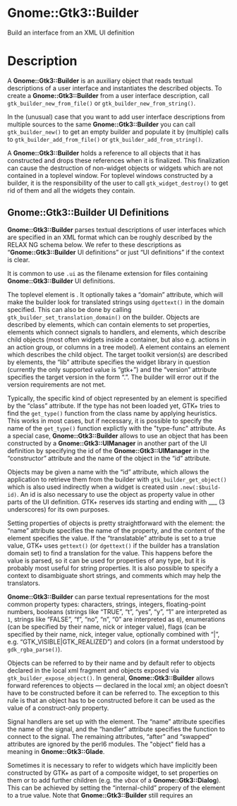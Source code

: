 Gnome::Gtk3::Builder
====================

Build an interface from an XML UI definition

Description
===========

A **Gnome::Gtk3::Builder** is an auxiliary object that reads textual descriptions of a user interface and instantiates the described objects. To create a **Gnome::Gtk3::Builder** from a user interface description, call `gtk_builder_new_from_file()` or `gtk_builder_new_from_string()`.

In the (unusual) case that you want to add user interface descriptions from multiple sources to the same **Gnome::Gtk3::Builder** you can call `gtk_builder_new()` to get an empty builder and populate it by (multiple) calls to `gtk_builder_add_from_file()` or `gtk_builder_add_from_string()`.

A **Gnome::Gtk3::Builder** holds a reference to all objects that it has constructed and drops these references when it is finalized. This finalization can cause the destruction of non-widget objects or widgets which are not contained in a toplevel window. For toplevel windows constructed by a builder, it is the responsibility of the user to call `gtk_widget_destroy()` to get rid of them and all the widgets they contain.

Gnome::Gtk3::Builder UI Definitions
-----------------------------------

**Gnome::Gtk3::Builder** parses textual descriptions of user interfaces which are specified in an XML format which can be roughly described by the RELAX NG schema below. We refer to these descriptions as “**Gnome::Gtk3::Builder** UI definitions” or just “UI definitions” if the context is clear.

It is common to use `.ui` as the filename extension for files containing **Gnome::Gtk3::Builder** UI definitions.

<!--[RELAX NG Compact Syntax](https://git.gnome.org/browse/gtk+/tree/gtk/gtkbuilder.rnc)-->

The toplevel element is <interface>. It optionally takes a “domain” attribute, which will make the builder look for translated strings using `dgettext()` in the domain specified. This can also be done by calling `gtk_builder_set_translation_domain()` on the builder. Objects are described by <object> elements, which can contain <property> elements to set properties, <signal> elements which connect signals to handlers, and <child> elements, which describe child objects (most often widgets inside a container, but also e.g. actions in an action group, or columns in a tree model). A <child> element contains an <object> element which describes the child object. The target toolkit version(s) are described by <requires> elements, the “lib” attribute specifies the widget library in question (currently the only supported value is “gtk+”) and the “version” attribute specifies the target version in the form “<major>.<minor>”. The builder will error out if the version requirements are not met.

Typically, the specific kind of object represented by an <object> element is specified by the “class” attribute. If the type has not been loaded yet, GTK+ tries to find the `get_type()` function from the class name by applying heuristics. This works in most cases, but if necessary, it is possible to specify the name of the `get_type()` function explictly with the "type-func" attribute. As a special case, **Gnome::Gtk3::Builder** allows to use an object that has been constructed by a **Gnome::Gtk3::UIManager** in another part of the UI definition by specifying the id of the **Gnome::Gtk3::UIManager** in the “constructor” attribute and the name of the object in the “id” attribute.

Objects may be given a name with the “id” attribute, which allows the application to retrieve them from the builder with `gtk_builder_get_object()` which is also used indirectly when a widget is created usin `.new(:$build-id)`. An id is also necessary to use the object as property value in other parts of the UI definition. GTK+ reserves ids starting and ending with ___ (3 underscores) for its own purposes.

Setting properties of objects is pretty straightforward with the <property> element: the “name” attribute specifies the name of the property, and the content of the element specifies the value. If the “translatable” attribute is set to a true value, GTK+ uses `gettext()` (or `dgettext()` if the builder has a translation domain set) to find a translation for the value. This happens before the value is parsed, so it can be used for properties of any type, but it is probably most useful for string properties. It is also possible to specify a context to disambiguate short strings, and comments which may help the translators.

**Gnome::Gtk3::Builder** can parse textual representations for the most common property types: characters, strings, integers, floating-point numbers, booleans (strings like “TRUE”, “t”, “yes”, “y”, “1” are interpreted as `1`, strings like “FALSE”, “f”, “no”, “n”, “0” are interpreted as `0`), enumerations (can be specified by their name, nick or integer value), flags (can be specified by their name, nick, integer value, optionally combined with “|”, e.g. “GTK_VISIBLE|GTK_REALIZED”) and colors (in a format understood by `gdk_rgba_parse()`).

Objects can be referred to by their name and by default refer to objects declared in the local xml fragment and objects exposed via `gtk_builder_expose_object()`. In general, **Gnome::Gtk3::Builder** allows forward references to objects — declared in the local xml; an object doesn’t have to be constructed before it can be referred to. The exception to this rule is that an object has to be constructed before it can be used as the value of a construct-only property.

Signal handlers are set up with the <signal> element. The “name” attribute specifies the name of the signal, and the “handler” attribute specifies the function to connect to the signal. The remaining attributes, “after” and “swapped” attributes are ignored by the perl6 modules. The "object" field has a meaning in **Gnome::Gtk3::Glade**.

Sometimes it is necessary to refer to widgets which have implicitly been constructed by GTK+ as part of a composite widget, to set properties on them or to add further children (e.g. the *vbox* of a **Gnome::Gtk3::Dialog**). This can be achieved by setting the “internal-child” propery of the <child> element to a true value. Note that **Gnome::Gtk3::Builder** still requires an <object> element for the internal child, even if it has already been constructed.

A number of widgets have different places where a child can be added (e.g. tabs vs. page content in notebooks). This can be reflected in a UI definition by specifying the “type” attribute on a <child>. The possible values for the “type” attribute are described in the sections describing the widget-specific portions of UI definitions.

A Gnome::Gtk3::Builder UI Definition
------------------------------------

Note the class names are e.g. GtkDialog, not Gnome::Gtk3::Dialog. This is because those are the c-source class names of the GTK+ objects.

    <interface>
      <object class="GtkDialog>" id="dialog1">
        <child internal-child="vbox">
          <object class="GtkBox>" id="vbox1">
            <property name="border-width">10</property>
            <child internal-child="action_area">
              <object class="GtkButtonBox>" id="hbuttonbox1">
                <property name="border-width">20</property>
                <child>
                  <object class="GtkButton>" id="ok_button">
                    <property name="label">gtk-ok</property>
                    <property name="use-stock">TRUE</property>
                    <signal name="clicked" handler="ok_button_clicked"/>
                  </object>
                </child>
              </object>
            </child>
          </object>
        </child>
      </object>
    </interface>

To load it and use it do the following (assume above text is in $gui).

    my Gnome::Gtk3::Builder $builder .= new(:string($gui));
    my Gnome::Gtk3::Button $button .= new(:build-id<ok_button>));

Synopsis
========

Declaration
-----------

    unit class Gnome::Gtk3::Builder;
    also is Gnome::GObject::Object;

Example
-------

    my Gnome::Gtk3::Builder $builder .= new(:empty);
    my Gnome::Glib::Error $e = $builder.add-from-file($ui-file);
    die $e.message if $e.error-is-valid;

    my Gnome::Gtk3::Button .= new(:build-id<my-glade-button-id>);

Types
=====

enum GtkBuilderError
--------------------

Error codes that identify various errors that can occur while using **Gnome::Gtk3::Builder**.

  * GTK_BUILDER_ERROR_INVALID_TYPE_FUNCTION: A type-func attribute didn’t name a function that returns a `GType`.

  * GTK_BUILDER_ERROR_UNHANDLED_TAG: The input contained a tag that **Gnome::Gtk3::Builder** can’t handle.

  * GTK_BUILDER_ERROR_MISSING_ATTRIBUTE: An attribute that is required by **Gnome::Gtk3::Builder** was missing.

  * GTK_BUILDER_ERROR_INVALID_ATTRIBUTE: **Gnome::Gtk3::Builder** found an attribute that it doesn’t understand.

  * GTK_BUILDER_ERROR_INVALID_TAG: **Gnome::Gtk3::Builder** found a tag that it doesn’t understand.

  * GTK_BUILDER_ERROR_MISSING_PROPERTY_VALUE: A required property value was missing.

  * GTK_BUILDER_ERROR_INVALID_VALUE: **Gnome::Gtk3::Builder** couldn’t parse some attribute value.

  * GTK_BUILDER_ERROR_VERSION_MISMATCH: The input file requires a newer version of GTK+.

  * GTK_BUILDER_ERROR_DUPLICATE_ID: An object id occurred twice.

  * GTK_BUILDER_ERROR_OBJECT_TYPE_REFUSED: A specified object type is of the same type or derived from the type of the composite class being extended with builder XML.

  * GTK_BUILDER_ERROR_TEMPLATE_MISMATCH: The wrong type was specified in a composite class’s template XML

  * GTK_BUILDER_ERROR_INVALID_PROPERTY: The specified property is unknown for the object class.

  * GTK_BUILDER_ERROR_INVALID_SIGNAL: The specified signal is unknown for the object class.

  * GTK_BUILDER_ERROR_INVALID_ID: An object id is unknown

Methods
=======

new
---

### multi method new ( Str :$filename! )

Create builder object and load gui design.

### multi method new ( Str :$string! )

Same as above but read the design from the string.

### multi method new ( Bool :$empty! )

Create an empty builder.

[gtk_builder_] error_quark
--------------------------

Return the domain code of the builder error domain.

    method gtk_builder_error_quark ( --> Int )

The following example shows the fields of a returned error when a faulty string is provided in the call.

    my Gnome::Glib::Quark $quark .= new;
    my Gnome::Glib::Error $e = $builder.add-from-string($text);
    is $e.domain, $builder.gtk_builder_error_quark(),
       "domain code: $e.domain()";
    is $quark.to-string($e.domain), 'gtk-builder-error-quark',
       "error domain: $quark.to-string($e.domain())";

gtk_builder_new
---------------

Creates a new empty builder object.

This function is only useful if you intend to make multiple calls to `gtk_builder_add_from_file()` or `gtk_builder_add_from_string()` in order to merge multiple UI descriptions into a single builder.

Most users will probably want to use `gtk_builder_new_from_file()` `gtk_builder_new_from_string()`.

Returns: a new (empty) **Gnome::Gtk3::Builder** object

Since: 2.12

    method gtk_builder_new ( --> N-GObject  )

[gtk_builder_] add_from_file
----------------------------

Parses a file containing a [**Gnome::Gtk3::Builder** UI definition](https://developer.gnome.org/gtk3/3.24/GtkBuilder.html#BUILDER-UI) and merges it with the current contents of *builder*.

Most users will probably want to use `gtk_builder_new_from_file()`.

If an error occurs, a valid Gnome::Glib::Error object is returned with an error domain of `GTK_BUILDER_ERROR`, `G_MARKUP_ERROR` or `G_FILE_ERROR`.

You should not use this function with untrusted files (ie: files that are not part of your application). Broken **Gnome::Gtk3::Builder** files can easily crash your program, and it’s possible that memory was leaked leading up to the reported failure. The only reasonable thing to do when an error is detected is to throw an Exception when necessary.

Returns: Gnome::Glib::Error. Test the error-is-valid flag of that object to see if there was an error.

Since: 2.12

    method gtk_builder_add_from_file (
      Str $filename, N-GObject $error
      --> Gnome::Glib::Error
    )

  * Str $filename; the name of the file to parse

[gtk_builder_] add_from_string
------------------------------

Parses a string containing a [**Gnome::Gtk3::Builder** UI definition](https://developer.gnome.org/gtk3/3.24/GtkBuilder.html#BUILDER-UI) and merges it with the current contents of *builder*.

Most users will probably want to use `gtk_builder_new_from_string()`.

If an error occurs, a valid Gnome::Glib::Error object is returned with an error domain of `GTK_BUILDER_ERROR`, `G_MARKUP_ERROR` or `G_FILE_ERROR`. The only reasonable thing to do when an error is detected is to throw an Exception when necessary.

Returns: Gnome::Glib::Error. Test the error-is-valid flag to see if there was an error.

Since: 2.12

    method gtk_builder_add_from_string ( Str $buffer, UInt $length, N-GObject $error --> UInt  )

  * Str $buffer; the string to parse

  * Int $length; the length of *buffer* (may be -1 if *buffer* is nul-terminated)

[gtk_builder_] get_object
-------------------------

Gets the object named *name*. Note that this function does not increment the reference count of the returned object.

Returns: (nullable) (transfer none): the object named *name* or `Any` if it could not be found in the object tree.

Since: 2.12

    method gtk_builder_get_object ( Str $name --> N-GObject  )

  * Str $name; name of object to get

[gtk_builder_] get_type_from_name
---------------------------------

Looks up a type by name, using the virtual function that **Gnome::Gtk3::Builder** has for that purpose. This is mainly used when implementing the **Gnome::Gtk3::Buildable** interface on a type.

Returns: the `GType` found for *type_name* or `G_TYPE_INVALID` if no type was found

Since: 2.12

    method gtk_builder_get_type_from_name ( Str $type_name --> int32  )

  * Str $type_name; type name to lookup

[gtk_builder_] new_from_file
----------------------------

Builds the [**Gnome::Gtk3::Builder** UI definition](https://developer.gnome.org/gtk3/3.24/GtkBuilder.html#BUILDER-UI) in the file *filename*.

If there is an error opening the file or parsing the description then the program will be aborted. You should only ever attempt to parse user interface descriptions that are shipped as part of your program.

Returns: a **Gnome::Gtk3::Builder** containing the described interface

Since: 3.10

    method gtk_builder_new_from_file ( Str $filename --> N-GObject  )

  * Str $filename; filename of user interface description file

[gtk_builder_] new_from_string
------------------------------

Builds the user interface described by *string* (in the [**Gnome::Gtk3::Builder** UI definition](https://developer.gnome.org/gtk3/3.24/GtkBuilder.html#BUILDER-UI) format).

If *string* is `Any`-terminated, then *length* should be -1. If *length* is not -1, then it is the length of *string*.

If there is an error parsing *string* then the program will be aborted. You should not attempt to parse user interface description from untrusted sources.

Returns: a **Gnome::Gtk3::Builder** containing the interface described by *string*

Since: 3.10

    method gtk_builder_new_from_string ( Str $string, Int $length --> N-GObject  )

  * Str $string; a user interface (XML) description

  * Int $length; the length of *string*, or -1

[gtk_builder_] set_application
------------------------------

Sets the application associated with *builder*.

You only need this function if there is more than one `GApplication` in your process. *application* cannot be `Any`.

Since: 3.10

    method gtk_builder_set_application ( N-GObject $application )

  * N-GObject $application; a **Gnome::Gtk3::Application**

[gtk_builder_] get_application
------------------------------

Gets the **Gnome::Gtk3::Application** associated with the builder.

The **Gnome::Gtk3::Application** is used for creating action proxies as requested from XML that the builder is loading.

By default, the builder uses the default application: the one from `g_application_get_default()`. If you want to use another application for constructing proxies, use `gtk_builder_set_application()`.

Returns: (nullable) (transfer none): the application being used by the builder, or `Any`

Since: 3.10

    method gtk_builder_get_application ( --> N-GObject  )

Properties
==========

An example of using a string type property of a **Gnome::Gtk3::Label** object. This is just showing how to set/read a property, not that it is the best way to do it. This is because a) The class initialization often provides some options to set some of the properties and b) the classes provide many methods to modify just those properties. In the case below one can use **new(:label('my text label'))** or **gtk_label_set_text('my text label')**.

    my Gnome::Gtk3::Label $label .= new(:empty);
    my Gnome::GObject::Value $gv .= new(:init(G_TYPE_STRING));
    $label.g-object-get-property( 'label', $gv);
    $gv.g-value-set-string('my text label');

Supported properties
--------------------

### translation-domain

The translation domain used when translating property values that have been marked as translatable in interface descriptions. If the translation domain is `Any`, **Gnome::Gtk3::Builder** uses `gettext()`, otherwise `g_dgettext()`.

Since: 2.12

The **Gnome::GObject::Value** type of property *translation-domain* is `G_TYPE_STRING`.

